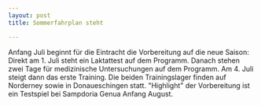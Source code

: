 ```yaml
---
layout: post
title: Sommerfahrplan steht

---
```


Anfang Juli beginnt für die Eintracht die Vorbereitung auf die neue Saison: Direkt am 1. Juli steht ein Laktattest auf dem Programm. Danach stehen zwei Tage für medizinische Untersuchungen auf dem Programm. Am 4. Juli steigt dann das erste Training. Die beiden Trainingslager finden auf Norderney sowie in Donaueschingen statt. "Highlight" der Vorbereitung ist ein Testspiel bei Sampdoria Genua Anfang August.


